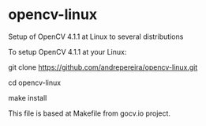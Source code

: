 # opencv-linux
Setup of OpenCV 4.1.1 at Linux to several distributions

To setup OpenCV 4.1.1 at your Linux:

git clone https://github.com/andrepereira/opencv-linux.git

cd opencv-linux

make install

This file is based at Makefile from gocv.io project.
